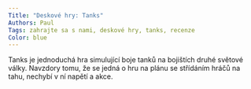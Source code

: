 ```yaml
---
Title: "Deskové hry: Tanks"
Authors: Paul
Tags: zahrajte sa s nami, deskové hry, tanks, recenze
Color: blue
---
```

Tanks je jednoduchá hra simulující boje tanků
na bojištích druhé světové války. Navzdory tomu,
že se jedná o hru na plánu se střídáním hráčů na
tahu, nechybí v ní napětí a akce.
